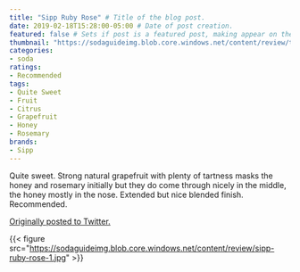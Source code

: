 ```yaml
---
title: "Sipp Ruby Rose" # Title of the blog post.
date: 2019-02-18T15:28:00-05:00 # Date of post creation.
featured: false # Sets if post is a featured post, making appear on the home page side bar.
thumbnail: "https://sodaguideimg.blob.core.windows.net/content/review/thumbs/sipp-ruby-rose-1.jpg" # Sets thumbnail image appearing inside card on homepage.
categories:
- soda
ratings:
- Recommended
tags:
- Quite Sweet
- Fruit
- Citrus
- Grapefruit
- Honey
- Rosemary
brands:
- Sipp
---
```


Quite sweet. Strong natural grapefruit with plenty of tartness masks the honey and rosemary initially but they do come through nicely in the middle, the honey mostly in the nose. Extended but nice blended finish. Recommended.

[Originally posted to Twitter.](https://twitter.com/Cavorter/status/1097608810175385600)

{{< figure src="https://sodaguideimg.blob.core.windows.net/content/review/sipp-ruby-rose-1.jpg" >}}